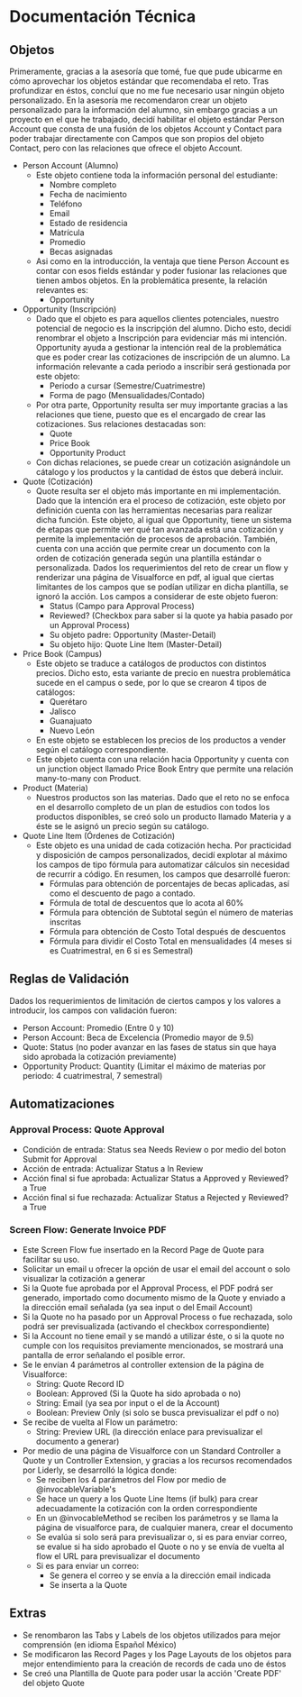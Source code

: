# Documentación Técnica
## Objetos
Primeramente, gracias a la asesoría que tomé, fue que pude ubicarme en cómo aprovechar los objetos estándar que recomendaba el reto. Tras profundizar en éstos, concluí que no me fue necesario usar ningún objeto personalizado.
En la asesoría me recomendaron crear un objeto personalizado para la información del alumno, sin embargo gracias a un proyecto en el que he trabajado, decidí habilitar el objeto estándar Person Account que consta de una fusión
de los objetos Account y Contact para poder trabajar directamente con Campos que son propios del objeto Contact, pero con las relaciones que ofrece el objeto Account.
- Person Account (Alumno)
  - Este objeto contiene toda la información personal del estudiante:
    - Nombre completo
    - Fecha de nacimiento
    - Teléfono
    - Email
    - Estado de residencia
    - Matrícula
    - Promedio
    - Becas asignadas
  - Asi como en la introducción, la ventaja que tiene Person Account es contar con esos fields estándar y poder fusionar las relaciones que tienen ambos objetos. En la problemática presente, la relación relevantes es:
    - Opportunity
- Opportunity (Inscripción)
  - Dado que el objeto es para aquellos clientes potenciales, nuestro potencial de negocio es la inscripçión del alumno. Dicho esto, decidí renombrar el objeto a Inscripción para evidenciar más mi intención. Opportunity ayuda
a gestionar la intención real de la problemática que es poder crear las cotizaciones de inscripción de un alumno. La información relevante a cada periodo a inscribir será gestionada por este objeto:
    - Periodo a cursar (Semestre/Cuatrimestre)
    - Forma de pago (Mensualidades/Contado)
  - Por otra parte, Opportunity resulta ser muy importante gracias a las relaciones que tiene, puesto que es el encargado de crear las cotizaciones. Sus relaciones destacadas son:
    - Quote
    - Price Book
    - Opportunity Product
  - Con dichas relaciones, se puede crear un cotización asignándole un cátalogo y los productos y la cantidad de éstos que deberá incluir.
- Quote (Cotización)
  - Quote resulta ser el objeto más importante en mi implementación. Dado que la intención era el proceso de cotización, este objeto por definición cuenta con las herramientas necesarias para realizar dicha función. 
Este objeto, al igual que Opportunity, tiene un sistema de etapas que permite ver qué tan avanzada está una cotización y permite la implementación de procesos de aprobación. También, cuenta con una acción que permite crear
un documento con la orden de cotización generada según una plantilla estándar o personalizada. Dados los requerimientos del reto de crear un flow y renderizar una página de Visualforce en pdf, al igual que ciertas limitantes
de los campos que se podían utilizar en dicha plantilla, se ignoró la acción. Los campos a considerar de este objeto fueron:
    - Status (Campo para Approval Process)
    - Reviewed? (Checkbox para saber si la quote ya habia pasado por un Approval Process)
    - Su objeto padre: Opportunity (Master-Detail)
    - Su objeto hijo: Quote Line Item (Master-Detail)
- Price Book (Campus)
  - Este objeto se traduce a catálogos de productos con distintos precios. Dicho esto, esta variante de precio en nuestra problemática sucede en el campus o sede, por lo que se crearon 4 tipos de catálogos:
    - Querétaro
    - Jalisco
    - Guanajuato
    - Nuevo León
  - En este objeto se establecen los precios de los productos a vender según el catálogo correspondiente.
  - Este objeto cuenta con una relación hacia Opportunity y cuenta con un junction object llamado Price Book Entry que permite una relación many-to-many con Product.
- Product (Materia)
  - Nuestros productos son las materias. Dado que el reto no se enfoca en el desarrollo completo de un plan de estudios con todos los productos disponibles, se creó solo un producto llamado Materia y a éste se le asignó
un precio según su catálogo.
- Quote Line Item (Órdenes de Cotización)
  - Este objeto es una unidad de cada cotización hecha. Por practicidad y disposición de campos personalizados, decidí explotar al máximo los campos de tipo fórmula para automatizar cálculos sin necesidad de recurrir a código.
  En resumen, los campos que desarrollé fueron:
    - Fórmulas para obtención de porcentajes de becas aplicadas, así como el descuento de pago a contado.
    - Fórmula de total de descuentos que lo acota al 60%
    - Fórmula para obtención de Subtotal según el número de materias inscritas
    - Fórmula para obtención de Costo Total después de descuentos
    - Fórmula para dividir el Costo Total en mensualidades (4 meses si es Cuatrimestral, en 6 si es Semestral)

## Reglas de Validación
Dados los requerimientos de limitación de ciertos campos y los valores a introducir, los campos con validación fueron:
- Person Account: Promedio (Entre 0 y 10)
- Person Account: Beca de Excelencia (Promedio mayor de 9.5)
- Quote: Status (no poder avanzar en las fases de status sin que haya sido aprobada la cotización previamente)
- Opportunity Product: Quantity (Limitar el máximo de materias por periodo: 4 cuatrimestral, 7 semestral)

## Automatizaciones
### Approval Process: Quote Approval
- Condición de entrada: Status sea Needs Review o por medio del boton Submit for Approval
- Acción de entrada: Actualizar Status a In Review
- Acción final si fue aprobada: Actualizar Status a Approved y Reviewed? a True
- Acción final si fue rechazada: Actualizar Status a Rejected y Reviewed? a True
### Screen Flow: Generate Invoice PDF
  - Este Screen Flow fue insertado en la Record Page de Quote para facilitar su uso.
- Solicitar un email u ofrecer la opción de usar el email del account o solo visualizar la cotización a generar
- Si la Quote fue aprobada por el Approval Process, el PDF podrá ser generado, importado como documento mismo de la Quote y enviado a la dirección email señalada (ya sea input o del Email Account)
- Si la Quote no ha pasado por un Approval Process o fue rechazada, solo podrá ser previsualizada (activando el checkbox correspondiente)
- Si la Account no tiene email y se mandó a utilizar éste, o si la quote no cumple con los requisitos previamente mencionados, se mostrará una pantalla de error señalando el posible error.
- Se le envían 4 parámetros al controller extension de la página de Visualforce:
  - String: Quote Record ID
  - Boolean: Approved (Si la Quote ha sido aprobada o no)
  - String: Email (ya sea por input o el de la Account)
  - Boolean: Preview Only (si solo se busca previsualizar el pdf o no)
- Se recibe de vuelta al Flow un parámetro:
  - String: Preview URL (la dirección enlace para previsualizar el documento a generar)
- Por medio de una página de Visualforce con un Standard Controller a Quote y un Controller Extension, y gracias a los recursos recomendados por Liderly, se desarrolló la lógica donde:
  - Se reciben los 4 parámetros del Flow por medio de @invocableVariable's
  - Se hace un query a los Quote Line Items (if bulk) para crear adecuadamente la cotización con la orden correspondiente
  - En un @invocableMethod se reciben los parámetros y se llama la página de visualforce para, de cualquier manera, crear el documento
  - Se evalúa si solo será para previsualizar o, si es para enviar correo, se evalue si ha sido aprobado el Quote o no y se envía de vuelta al flow el URL para previsualizar el documento
  - Si es para enviar un correo:
    - Se genera el correo y se envía a la dirección email indicada
    - Se inserta a la Quote
## Extras
- Se renombaron las Tabs y Labels de los objetos utilizados para mejor comprensión (en idioma Español México)
- Se modificaron las Record Pages y los Page Layouts de los objetos para mejor entendimiento para la creación de records de cada uno de éstos
- Se creó una Plantilla de Quote para poder usar la acción 'Create PDF' del objeto Quote
